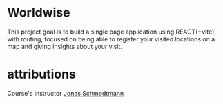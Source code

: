 # Worldwise

This project goal is to build a single page application using REACT(+vite), with routing, focused on being able to register your visited locations on a map and giving insights about your visit.

# attributions

Course's instructor [Jonas Schmedtmann](https://github.com/jonasschmedtmann/ultimate-react-course)
